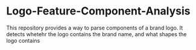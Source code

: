 # Logo-Feature-Component-Analysis
This repository provides a way to parse components of a brand logo. It detects whetehr the logo contains the brand name, and what shapes the logo contains
